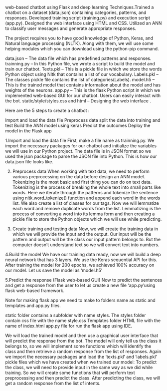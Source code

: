 web-based chatbot using Flask and deep learning Techniques.Trained a chatbot on a dataset (data.json) containing categories, patterns, and responses. Developed training script (training.py) and execution script (app.py). Designed the web interface using HTML and CSS. Utilized an ANN to classify user messages and generate appropriate responses.

The project requires you to have good knowledge of Python, Keras, and Natural language processing (NLTK). Along with them, we will use some helping modules which you can download using the python-pip command.

data.json – The data file which has predefined patterns and responses.
trainning.py – In this Python file, we wrote a script to build the model and train our chatbot.
Texts.pkl – This is a pickle file in which we store the words Python object using Nltk that contains a list of our vocabulary.
Labels.pkl – The classes pickle file contains the list of categories(Labels).
model.h5 – This is the trained model that contains information about the model and has weights of the neurons.
app.py – This is the flask Python script in which we implemented web-based GUI for our chatbot. Users can easily interact with the bot.
static/style/styles.css and html – Designing the web interface .



Here are the 5 steps to create a chatbot :

Import and load the data file
Preprocess data
split the data into training and test
Build the ANN model using keras
Predict the outcomes
Deploy the model in the Flask app

1.Import and load the data file
First, make a file name as trainning.py. We import the necessary packages for our chatbot and initialize the variables we will use in our Python project.
The data file is in JSON format so we used the json package to parse the JSON file into Python. This is how our data.json file looks like.

2. Preprocess data
When working with text data, we need to perform various preprocessing on the data before design an ANN model. Tokenizing is the most basic and first thing you can do on text data. Tokenizing is the process of breaking the whole text into small parts like words.
Here we iterate through the patterns and tokenize the sentence using nltk.word_tokenize() function and append each word in the words list. We also create a list of classes for our tags.
Now we will lemmatize each word and remove duplicate words from the list. Lemmatizing is the process of converting a word into its lemma form and then creating a pickle file to store the Python objects which we will use while predicting.

3. Create training and testing data
Now, we will create the training data in which we will provide the input and the output. Our input will be the pattern and output will be the class our input pattern belongs to. But the computer doesn’t understand text so we will convert text into numbers.

4.Build the model
We have our training data ready, now we will build a deep neural network that has 3 layers. We use the Keras sequential API for this. After training the model for 200 epochs, we achieved 100% accuracy on our model. Let us save the model as ‘model.h5’

5.Predict the response (Flask web-based GUI)
Now to predict the sentences and get a response from the user to let us create a new file ‘app.py’using flask web-based framework.

Note for making flask app we need to make to folders name as static and templates and app.py files.

static folder contains a subfolder with name styles. The styles folder contain css file with the name style.css
Templates folder HTML file with the name of index.html
app.py file for run the flask app using IDE.



We will load the trained model and then use a graphical user interface that will predict the response from the bot. The model will only tell us the class it belongs to, so we will implement some functions which will identify the class and then retrieve a random response from the list of responses.
Again we import the necessary packages and load the ‘texts.pkl’ and ‘labels.pkl’ pickle files which we have created when we trained our model:
To predict the class, we will need to provide input in the same way as we did while training. So we will create some functions that will perform text preprocessing and then predict the class. After predicting the class, we will get a random response from the list of intents.
